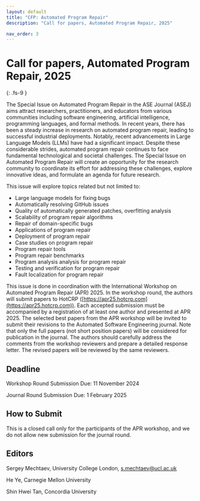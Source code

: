 ```yaml
---
layout: default
title: "CFP: Automated Program Repair"
description: "Call for papers, Automated Program Repair, 2025"

nav_order: 3
---
```


# Call for papers, Automated Program Repair, 2025
{: .fs-9 }

The Special Issue on Automated Program Repair in the ASE Journal (ASEJ) aims attract researchers, practitioners, and educators from various communities including software engineering, artificial intelligence, programming languages, and formal methods. In recent years, there has been a steady increase in research on automated program repair, leading to successful industrial deployments. Notably, recent advancements in Large Language Models (LLMs) have had a significant impact. Despite these considerable strides, automated program repair continues to face fundamental technological and societal challenges. The Special Issue on Automated Program Repair will create an opportunity for the research community to coordinate its effort for addressing these challenges, explore innovative ideas, and formulate an agenda for future research.

This issue will explore topics related but not limited to:

- Large language models for fixing bugs
- Automatically resolving GitHub issues
- Quality of automatically generated patches, overfitting analysis
- Scalability of program repair algorithms
- Repair of domain-specific bugs
- Applications of program repair
- Deployment of program repair
- Case studies on program repair
- Program repair tools
- Program repair benchmarks
- Program analysis analysis for program repair
- Testing and verification for program repair
- Fault localization for program repair

This issue is done in coordination with the International Workshop on Automated Program Repair (APR) 2025. In the workshop round, the authors will submit papers to HotCRP ([https://apr25.hotcrp.com](https://apr25.hotcrp.com)). Each accepted submission must be accompanied by a registration of at least one author and presented at APR 2025. The selected best papers from the APR workshop will be invited to submit their revisions to the Automated Software Engineering journal. Note that only the full papers (not short position papers) will be considered for publication in the journal. The authors should carefully address the comments from the workshop reviewers and prepare a detailed response letter. The revised papers will be reviewed by the same reviewers. 

## Deadline

Workshop Round Submission Due: 11 November 2024

Journal Round Submission Due:  1 February 2025

## How to Submit

This is a closed call only for the participants of the APR workshop, and we do not allow new submission for the journal round.

## Editors

Sergey Mechtaev, University College London, s.mechtaev@ucl.ac.uk

He Ye, Carnegie Mellon University

Shin Hwei Tan, Concordia University
